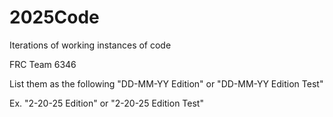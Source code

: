 # 2025Code
Iterations of working instances of code

FRC Team 6346

List them as the following "DD-MM-YY Edition" or "DD-MM-YY Edition Test"

Ex.
"2-20-25 Edition" or "2-20-25 Edition Test"
